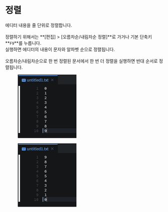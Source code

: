 # 정렬

에디터 내용을 줄 단위로 정렬합니다.\
\
정렬하기 위해서는 **\[편집] > \[오름차순/내림차순 정렬]**로 가거나 기본 단축키 **`F9`**를 누릅니다. \
실행하면 에디터의 내용이 문자와 알파벳 순으로 정렬됩니다.\
\
오름차순/내림차순으로 한 번 정렬된 문서에서 한 번 더 정렬을 실행하면 반대 순서로 정렬됩니다.

<figure><img src="../../../.gitbook/assets/image (31).png" alt=""><figcaption></figcaption></figure>

<figure><img src="../../../.gitbook/assets/image (109).png" alt=""><figcaption></figcaption></figure>
